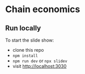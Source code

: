 # Chain economics

## Run locally
To start the slide show:

- clone this repo
- `npm install`
- `npm run dev` or `npx slidev`
- visit <http://localhost:3030>
